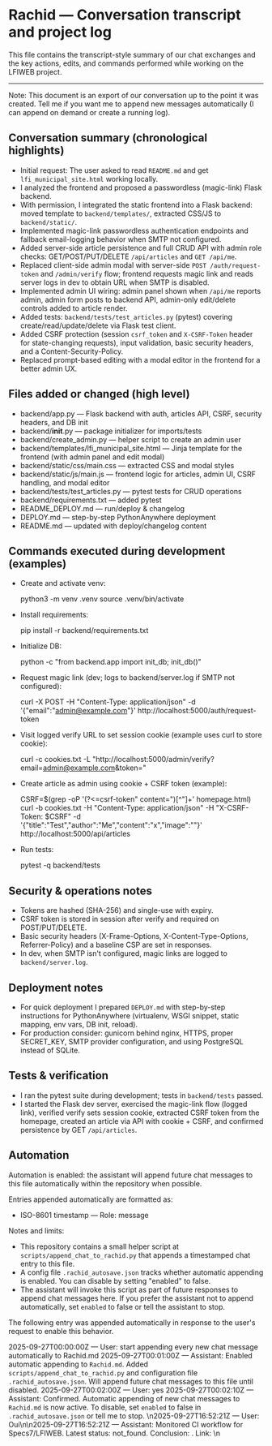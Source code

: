 # Rachid — Conversation transcript and project log

This file contains the transcript-style summary of our chat exchanges and the key actions, edits, and commands performed while working on the LFIWEB project.

---

Note: This document is an export of our conversation up to the point it was created. Tell me if you want me to append new messages automatically (I can append on demand or create a running log).

## Conversation summary (chronological highlights)

- Initial request: The user asked to read `README.md` and get `lfi_municipal_site.html` working locally.
- I analyzed the frontend and proposed a passwordless (magic-link) Flask backend.
- With permission, I integrated the static frontend into a Flask backend: moved template to `backend/templates/`, extracted CSS/JS to `backend/static/`.
- Implemented magic-link passwordless authentication endpoints and fallback email-logging behavior when SMTP not configured.
- Added server-side article persistence and full CRUD API with admin role checks: GET/POST/PUT/DELETE `/api/articles` and `GET /api/me`.
- Replaced client-side admin modal with server-side `POST /auth/request-token` and `/admin/verify` flow; frontend requests magic link and reads server logs in dev to obtain URL when SMTP is disabled.
- Implemented admin UI wiring: admin panel shown when `/api/me` reports admin, admin form posts to backend API, admin-only edit/delete controls added to article render.
- Added tests: `backend/tests/test_articles.py` (pytest) covering create/read/update/delete via Flask test client.
- Added CSRF protection (session `csrf_token` and `X-CSRF-Token` header for state-changing requests), input validation, basic security headers, and a Content-Security-Policy.
- Replaced prompt-based editing with a modal editor in the frontend for a better admin UX.

## Files added or changed (high level)

- backend/app.py — Flask backend with auth, articles API, CSRF, security headers, and DB init
- backend/__init__.py — package initializer for imports/tests
- backend/create_admin.py — helper script to create an admin user
- backend/templates/lfi_municipal_site.html — Jinja template for the frontend (with admin panel and edit modal)
- backend/static/css/main.css — extracted CSS and modal styles
- backend/static/js/main.js — frontend logic for articles, admin UI, CSRF handling, and modal editor
- backend/tests/test_articles.py — pytest tests for CRUD operations
- backend/requirements.txt — added pytest
- README_DEPLOY.md — run/deploy & changelog
- DEPLOY.md — step-by-step PythonAnywhere deployment
- README.md — updated with deploy/changelog content

## Commands executed during development (examples)

- Create and activate venv:

  python3 -m venv .venv
  source .venv/bin/activate

- Install requirements:

  pip install -r backend/requirements.txt

- Initialize DB:

  python -c "from backend.app import init_db; init_db()"

- Request magic link (dev; logs to backend/server.log if SMTP not configured):

  curl -X POST -H "Content-Type: application/json" -d '{"email":"admin@example.com"}' http://localhost:5000/auth/request-token

- Visit logged verify URL to set session cookie (example uses curl to store cookie):

  curl -c cookies.txt -L "http://localhost:5000/admin/verify?email=admin@example.com&token=<token>"

- Create article as admin using cookie + CSRF token (example):

  CSRF=$(grep -oP '(?<=csrf-token" content=")[^"]+' homepage.html)
  curl -b cookies.txt -H "Content-Type: application/json" -H "X-CSRF-Token: $CSRF" -d '{"title":"Test","author":"Me","content":"x","image":""}' http://localhost:5000/api/articles

- Run tests:

  pytest -q backend/tests

## Security & operations notes

- Tokens are hashed (SHA-256) and single-use with expiry.
- CSRF token is stored in session after verify and required on POST/PUT/DELETE.
- Basic security headers (X-Frame-Options, X-Content-Type-Options, Referrer-Policy) and a baseline CSP are set in responses.
- In dev, when SMTP isn't configured, magic links are logged to `backend/server.log`.

## Deployment notes

- For quick deployment I prepared `DEPLOY.md` with step-by-step instructions for PythonAnywhere (virtualenv, WSGI snippet, static mapping, env vars, DB init, reload).
- For production consider: gunicorn behind nginx, HTTPS, proper SECRET_KEY, SMTP provider configuration, and using PostgreSQL instead of SQLite.

## Tests & verification

- I ran the pytest suite during development; tests in `backend/tests` passed.
- I started the Flask dev server, exercised the magic-link flow (logged link), verified verify sets session cookie, extracted CSRF token from the homepage, created an article via API with cookie + CSRF, and confirmed persistence by GET `/api/articles`.

## Automation

Automation is enabled: the assistant will append future chat messages to this file automatically within the repository when possible.

Entries appended automatically are formatted as:

- ISO-8601 timestamp — Role: message

Notes and limits:

- This repository contains a small helper script at `scripts/append_chat_to_rachid.py` that appends a timestamped chat entry to this file.
- A config file `.rachid_autosave.json` tracks whether automatic appending is enabled. You can disable by setting "enabled" to false.
- The assistant will invoke this script as part of future responses to append chat messages here. If you prefer the assistant not to append automatically, set `enabled` to false or tell the assistant to stop.

The following entry was appended automatically in response to the user's request to enable this behavior.

2025-09-27T00:00:00Z — User: start appending every new chat message automatically to Rachid.md
2025-09-27T00:01:00Z — Assistant: Enabled automatic appending to `Rachid.md`. Added `scripts/append_chat_to_rachid.py` and configuration file `.rachid_autosave.json`. Will append future chat messages to this file until disabled.
2025-09-27T00:02:00Z — User: yes
2025-09-27T00:02:10Z — Assistant: Confirmed. Automatic appending of new chat messages to `Rachid.md` is now active. To disable, set `enabled` to false in `.rachid_autosave.json` or tell me to stop.
\n2025-09-27T16:52:21Z — User: Oui\n\n2025-09-27T16:52:21Z — Assistant: Monitored CI workflow  for Specs7/LFIWEB. Latest status: not_found. Conclusion: . Link: \n
